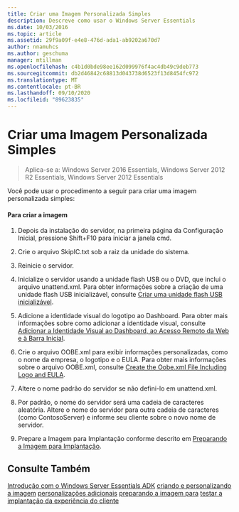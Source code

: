 ```yaml
---
title: Criar uma Imagem Personalizada Simples
description: Descreve como usar o Windows Server Essentials
ms.date: 10/03/2016
ms.topic: article
ms.assetid: 29f9a09f-e4e8-476d-ada1-ab9202a670d7
author: nnamuhcs
ms.author: geschuma
manager: mtillman
ms.openlocfilehash: c4b1d0bde98ee162d099976f4ac4db49c9deb773
ms.sourcegitcommit: db2d46842c68813d043738d6523f13d8454fc972
ms.translationtype: MT
ms.contentlocale: pt-BR
ms.lasthandoff: 09/10/2020
ms.locfileid: "89623835"
---
```

# <a name="create-a-simple-customized-image"></a>Criar uma Imagem Personalizada Simples

>Aplica-se a: Windows Server 2016 Essentials, Windows Server 2012 R2 Essentials, Windows Server 2012 Essentials

Você pode usar o procedimento a seguir para criar uma imagem personalizada simples:

#### <a name="to-create-the-image"></a>Para criar a imagem

1.  Depois da instalação do servidor, na primeira página da Configuração Inicial, pressione Shift+F10 para iniciar a janela cmd.

2.  Crie o arquivo SkipIC.txt sob a raiz da unidade do sistema.

3.  Reinicie o servidor.

4.  Inicialize o servidor usando a unidade flash USB ou o DVD, que inclui o arquivo unattend.xml. Para obter informações sobre a criação de uma unidade flash USB inicializável, consulte [Criar uma unidade flash USB inicializável](Create-a-Bootable-USB-Flash-Drive.md).

5.  Adicione a identidade visual do logotipo ao Dashboard. Para obter mais informações sobre como adicionar a identidade visual, consulte [Adicionar a Identidade Visual ao Dashboard, ao Acesso Remoto da Web e à Barra Inicial](Add-Branding-to-the-Dashboard--Remote-Web-Access--and-Launchpad.md).

6.  Crie o arquivo OOBE.xml para exibir informações personalizadas, como o nome da empresa, o logotipo e o EULA. Para obter mais informações sobre o arquivo OOBE.xml, consulte [Create the Oobe.xml File Including Logo and EULA](Create-the-Oobe.xml-File-Including-Logo-and-EULA.md).

7.  Altere o nome padrão do servidor se não defini-lo em unattend.xml.

8.  Por padrão, o nome do servidor será uma cadeia de caracteres aleatória. Altere o nome do servidor para outra cadeia de caracteres (como ContosoServer) e informe seu cliente sobre o novo nome de servidor.

9. Prepare a Imagem para Implantação conforme descrito em [Preparando a Imagem para Implantação](Preparing-the-Image-for-Deployment.md).

## <a name="see-also"></a>Consulte Também
 [Introdução com o Windows Server Essentials ADK](Getting-Started-with-the-Windows-Server-Essentials-ADK.md) [criando e personalizando a imagem](Creating-and-Customizing-the-Image.md) [personalizações adicionais](Additional-Customizations.md) [preparando a imagem para](Preparing-the-Image-for-Deployment.md) [testar a implantação da experiência do cliente](Testing-the-Customer-Experience.md)